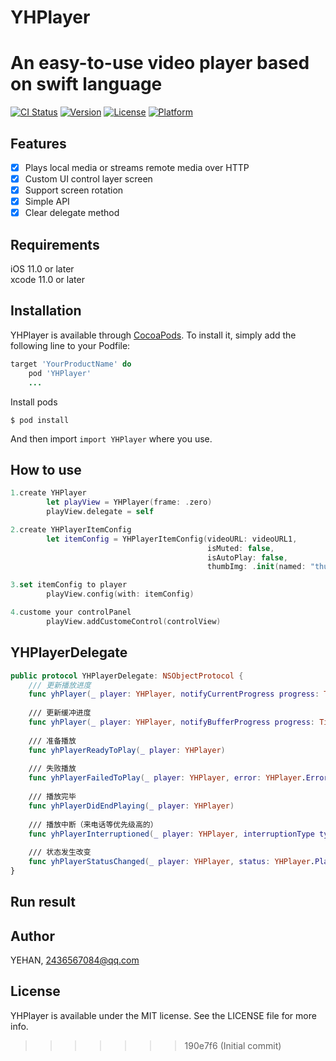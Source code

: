 # YHPlayer
An easy-to-use video player based on swift language
=======

[![CI Status](https://img.shields.io/travis/YEHAN/YHPlayer.svg?style=flat)](https://travis-ci.org/YEHAN/YHPlayer)
[![Version](https://img.shields.io/cocoapods/v/YHPlayer.svg?style=flat)](https://cocoapods.org/pods/YHPlayer)
[![License](https://img.shields.io/cocoapods/l/YHPlayer.svg?style=flat)](https://cocoapods.org/pods/YHPlayer)
[![Platform](https://img.shields.io/cocoapods/p/YHPlayer.svg?style=flat)](https://cocoapods.org/pods/YHPlayer)

## Features
- [x] Plays local media or streams remote media over HTTP
- [x] Custom UI control layer screen
- [x] Support screen rotation 
- [x] Simple API
- [x] Clear delegate method  
## Requirements
iOS 11.0 or later  
xcode 11.0 or later

## Installation
YHPlayer is available through [CocoaPods](https://cocoapods.org). To install
it, simply add the following line to your Podfile:

```ruby
target 'YourProductName' do
    pod 'YHPlayer'
    ...
```

Install pods
```
$ pod install
```
And then import `import YHPlayer` where you use.

## How to use
```swift
1.create YHPlayer
        let playView = YHPlayer(frame: .zero)
        playView.delegate = self
```

```swift
2.create YHPlayerItemConfig
        let itemConfig = YHPlayerItemConfig(videoURL: videoURL1,
                                            isMuted: false,
                                            isAutoPlay: false,
                                            thumbImg: .init(named: "thumbimg"))
```

```swift
3.set itemConfig to player
        playView.config(with: itemConfig)
```

```swift
4.custome your controlPanel
        playView.addCustomeControl(controlView)
```

## YHPlayerDelegate
```swift
public protocol YHPlayerDelegate: NSObjectProtocol {
    /// 更新播放进度
    func yhPlayer(_ player: YHPlayer, notifyCurrentProgress progress: TimeInterval)
    
    /// 更新缓冲进度
    func yhPlayer(_ player: YHPlayer, notifyBufferProgress progress: TimeInterval)
    
    /// 准备播放
    func yhPlayerReadyToPlay(_ player: YHPlayer)
    
    /// 失败播放
    func yhPlayerFailedToPlay(_ player: YHPlayer, error: YHPlayer.Error)
    
    /// 播放完毕
    func yhPlayerDidEndPlaying(_ player: YHPlayer)
    
    /// 播放中断（来电话等优先级高的）
    func yhPlayerInterruptioned(_ player: YHPlayer, interruptionType type: YHPlayer.InterruptionType)
    
    /// 状态发生改变
    func yhPlayerStatusChanged(_ player: YHPlayer, status: YHPlayer.PlayStatus)
}
```

## Run result

## Author

YEHAN, 2436567084@qq.com

## License

YHPlayer is available under the MIT license. See the LICENSE file for more info.
>>>>>>> 190e7f6 (Initial commit)
